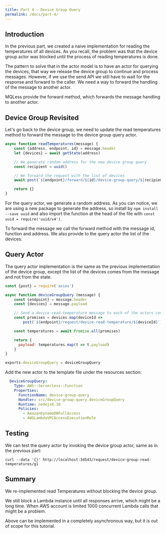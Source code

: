 ```yaml
---
title: Part 4 - Device Group Query
permalink: /docs/part-4/
---
```


## Introduction

In the previous part, we created a naive implementation for reading the temperatures of all devices.
As you recall, the problem was that the device group actor was blocked until the process of reading temperatures is done.

The pattern to solve that in the actor model is to have an actor for querying the devices, that way we release the device group to continue and process messages.
However, if we use the send API we still have to wait for the response and forward to the caller.
We need a way to forward the handling of the message to another actor.

MQLess provide the forward method, which forwards the message handling to another actor.

## Device Group Revisited

Let's go back to the device group, we need to update the read temperatures method to forward the message to the device group query actor.

```javascript
async function readTemperatures(message) {
    const {address, endpoint, id} = message.header
    let {devices} = await getState(address)

    // We generate random address for the new device group query
    const recipient = uuid()

    // We forward the request with the list of devices
    await post(`${endpoint}/forward/${id}/device-group-query/${recipient}`, {devices})

    return {}
}
```

For the query actor, we generate a random address.
As you can notice, we are using a new package to generate the address, so install by `npm install --save uuid` and also import the function at the head of the file with `const uuid = require('uuid/v4')`.

To forward the message we call the forward method with the message id, function and address.
We also provide to the query actor the list of the devices.

## Query Actor

The query actor implementation is the same as the previous implementation of the device group, except the list of the devices comes from the message and not from the state.

```javascript
const {post} = require('axios')

async function deviceGroupQuery (message) {
    const {endpoint} = message.header
    const {devices} = message.payload

    // Send a device-read-temperature message to each of the actors concurrently and collecting the responses.
    const promises = devices.map(deviceId =>
        post(`${endpoint}/request/device-read-temperature/${deviceId}`).then(response => response.data))

    const temperatures = await Promise.all(promises)

    return {
      payload: temperatures.map(t => t.payload)
    }
}

exports.deviceGroupQuery = deviceGroupQuery
```

Add the new actor to the template file under the resources section:

```yaml
  DeviceGroupQuery:
    Type: AWS::Serverless::Function
    Properties:
      FunctionName: device-group-query
      Handler: src/device-group-query.deviceGroupQuery
      Runtime: nodejs8.10
      Policies:
        - AmazonDynamoDBFullAccess
        - AWSLambdaVPCAccessExecutionRole
```

## Testing

We can test the query actor by invoking the device group actor, same as in the previous part:

```shell
curl --data '{}' http://localhost:34543/request/device-group-read-temperatures/g1
```

## Summary

We re-implemented read Temperatures without blocking the device group.

We still block a Lambda instance until all responses arrive, which might be a long time.
When AWS account is limited 1000 concurrent Lambda calls that might be a problem.

Above can be implemented in a completely asynchronous way, but it is out of scope for this tutorial.
